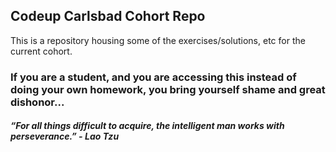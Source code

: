 ## Codeup Carlsbad Cohort Repo

This is a repository housing some of the exercises/solutions, etc for the current cohort.  

### If you are a student, and you are accessing this instead of doing your own homework, you bring yourself shame and great dishonor...



##### “For all things difficult to acquire, the intelligent man works with perseverance.” - Lao Tzu
